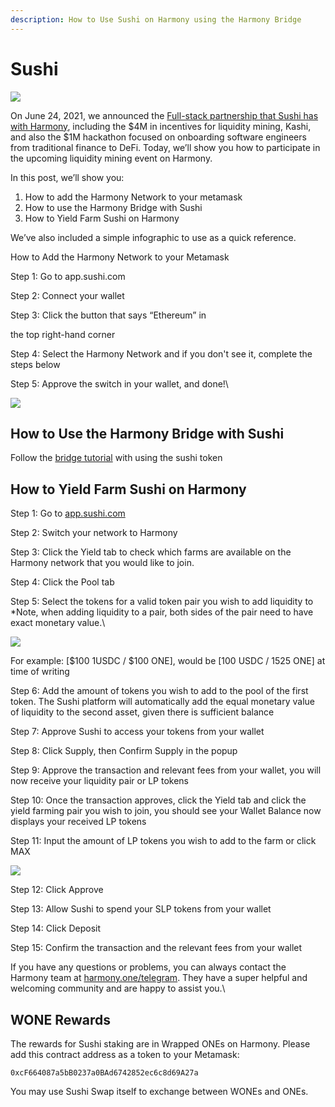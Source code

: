 ```yaml
---
description: How to Use Sushi on Harmony using the Harmony Bridge
---
```


# Sushi

![](https://lh5.googleusercontent.com/JVHjmRtrK1bYrUvkRNlsFfdqHdK5tbM1r4hP4FTBEVHeh0yB8\_MQHYOApO9Bh7wa6CZ5xAurCbdA7i\_AYJw\_fUoyRIPFNDgunufmUnziwWxdDcg72dH8WYNmEOFCSK5upa7fMRRl)

On June 24, 2021, we announced the [Full-stack partnership that Sushi has with Harmony](https://medium.com/harmony-one/sushi-and-harmony-announce-full-stack-partnership-with-4m-in-incentives-6dfaf6dd8887), including the $4M in incentives for liquidity mining, Kashi, and also the $1M hackathon focused on onboarding software engineers from traditional finance to DeFi. Today, we’ll show you how to participate in the upcoming liquidity mining event on Harmony.

In this post, we’ll show you:&#x20;

1. How to add the Harmony Network to your metamask
2. How to use the Harmony Bridge with Sushi
3. How to Yield Farm Sushi on Harmony

We’ve also included a simple infographic to use as a quick reference.

How to Add the Harmony Network to your Metamask

Step 1: Go to app.sushi.com

Step 2: Connect your wallet

Step 3: Click the button that says “Ethereum” in

the top right-hand corner

Step 4: Select the Harmony Network and if you don't see it, complete the steps below

Step 5: Approve the switch in your wallet, and done!\


![](https://lh5.googleusercontent.com/qIasT5AQnVylpzUf4QVqbJdDCIFUMa3YDDz7P-DE2NkH7ieTnZPkl7bR2POwfeb52enIs2XSZCB8T6dncp6w70XW8TiqWWN\_Qc2PFuirMOanAm9gqs9p7jS860Qf37Mn00YP7Le5)

## How to Use the Harmony Bridge with Sushi

Follow the [bridge tutorial](https://docs.harmony.one/home/general/layerzero-bridge/bridging-tutorial) with using the sushi token

## How to Yield Farm Sushi on Harmony

Step 1: Go to [app.sushi.com](http://app.sushi.com/)

Step 2: Switch your network to Harmony

Step 3: Click the Yield tab to check which farms are available on the Harmony network that you would like to join.

Step 4: Click the Pool tab

Step 5: Select the tokens for a valid token pair you wish to add liquidity to \*Note, when adding liquidity to a pair, both sides of the pair need to have exact monetary value.\


![](https://lh3.googleusercontent.com/8XC8t8YA8iN47XvjtxOBEH0p\_OwwPygjpKiLT2DYJtNcdNpM05Clvy\_SUgx5Utd0yU7a4lpIfcXrGFwNYvXnUU-ZOr\_PNbO0H\_FD3I5tl7a4Fxeznnbm0ysoBvKZ5X9XzXRKvpb3)

For example: \[$100 1USDC / $100 ONE], would be \[100 USDC / 1525 ONE] at time of writing

Step 6: Add the amount of tokens you wish to add to the pool of the first token. The Sushi platform will automatically add the equal monetary value of liquidity to the second asset, given there is sufficient balance

Step 7: Approve Sushi to access your tokens from your wallet

Step 8: Click Supply, then Confirm Supply in the popup

Step 9: Approve the transaction and relevant fees from your wallet, you will now receive your liquidity pair or LP tokens

Step 10: Once the transaction approves, click the Yield tab and click the yield farming pair you wish to join, you should see your Wallet Balance now displays your received LP tokens

Step 11: Input the amount of LP tokens you wish to add to the farm or click MAX

![](https://lh5.googleusercontent.com/Ivjk-lbXbcHgIJIpgF-8beioJjXKvco2VeC4EUolE2n0RsMiqz33Cme69vN9J42tK4WiWUrCBefn751ZG3vvXK9ll\_SjDoLHln5iMdhFIDAPs2vtTv85lQ8Zb7D\_wP0mosvigRYz)

Step 12: Click Approve

Step 13: Allow Sushi to spend your SLP tokens from your wallet

Step 14: Click Deposit

Step 15: Confirm the transaction and the relevant fees from your wallet

If you have any questions or problems, you can always contact the Harmony team at [harmony.one/telegram](https://harmony.one/telegram). They have a super helpful and welcoming community and are happy to assist you.\


## WONE Rewards&#x20;

The rewards for Sushi staking are in Wrapped ONEs on Harmony. Please add this contract address as a token to your Metamask:&#x20;

`0xcF664087a5bB0237a0BAd6742852ec6c8d69A27a`

You may use Sushi Swap itself to exchange between WONEs and ONEs.
